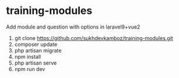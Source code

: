 # training-modules
Add module and question with options in laravel9+vue2
1. git clone https://github.com/sukhdevkamboz/training-modules.git
2. composer update
3. php artisan migrate
4. npm install
5. php artisan serve
6. npm run dev
